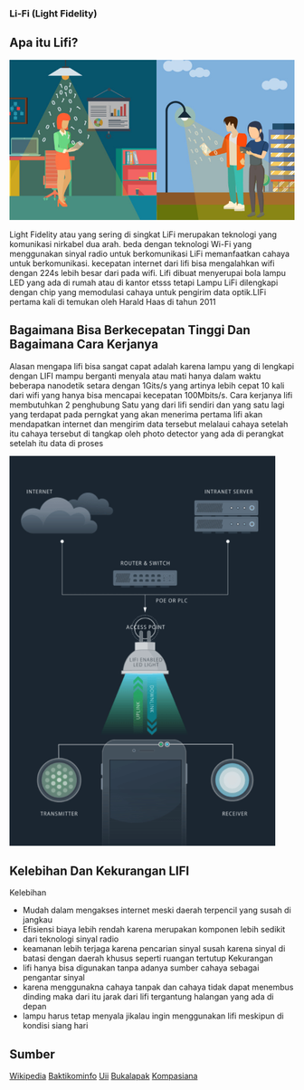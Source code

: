 ### Li-Fi (Light Fidelity)


## Apa itu Lifi?

![Li-Fi](lifi.jpg)

Light Fidelity atau yang sering di singkat LiFi merupakan teknologi yang komunikasi nirkabel dua arah. beda dengan teknologi Wi-Fi yang menggunakan sinyal radio untuk berkomunikasi LiFi memanfaatkan cahaya untuk berkomunikasi. kecepatan internet dari lifi bisa mengalahkan wifi dengan 224s lebih besar dari pada wifi. Lifi dibuat menyerupai bola lampu LED yang ada di rumah atau di kantor etsss tetapi Lampu LiFi dilengkapi dengan chip yang memodulasi cahaya untuk pengirim data optik.LIFi pertama kali di temukan oleh Harald Haas di tahun 2011

## Bagaimana Bisa Berkecepatan Tinggi Dan Bagaimana Cara Kerjanya
Alasan mengapa lifi bisa sangat capat adalah karena lampu yang di lengkapi dengan LIFI mampu berganti menyala atau mati hanya dalam waktu beberapa nanodetik setara dengan 1Gits/s yang artinya lebih cepat 10 kali dari wifi yang hanya bisa mencapai kecepatan 100Mbits/s. Cara kerjanya lifi membutuhkan 2 penghubung Satu yang dari lifi sendiri dan yang satu lagi yang terdapat pada perngkat yang akan menerima pertama lifi akan mendapatkan internet dan mengirim data tersebut melalaui cahaya setelah itu cahaya tersebut di tangkap oleh photo detector yang ada di perangkat setelah itu data di proses 

![CaraKErja](Carakerja.png)

## Kelebihan Dan Kekurangan LIFI
Kelebihan
  - Mudah dalam mengakses internet meski daerah terpencil yang susah di jangkau
  - Efisiensi biaya lebih rendah karena merupakan komponen lebih sedikit dari teknologi sinyal radio
  - keamanan lebih terjaga karena pencarian sinyal susah karena sinyal di batasi dengan daerah khusus     seperti ruangan tertutup
 Kekurangan 
  - lifi hanya bisa digunakan tanpa adanya sumber cahaya sebagai pengantar sinyal
  - karena menggunakna cahaya tanpak dan cahaya tidak dapat menembus dinding maka dari itu jarak dari     lifi tergantung halangan yang ada di depan 
  - lampu harus tetap menyala jikalau ingin menggunakan lifi  meskipun di kondisi siang hari 
  
  
  
 ## Sumber
 
  [Wikipedia](https://id.wikipedia.org/wiki/Li-Fi)
  [Baktikominfo](https://www.baktikominfo.id/id/informasi/pengetahuan/mengenal_li-fi_teknologi_pengganti_wi-fi_di_masa_depan-708)
  [Uii](https://ee.uii.ac.id/2020/06/01/mengenal-teknologi-li-fi-light-fidelity/)
  [Bukalapak](https://review.bukalapak.com/techno/mengenal-lifi-jaringan-internet-nirkabel-berbasis-cahaya-51186)
  [Kompasiana](https://www.kompasiana.com/ahmad62757/5d9e7ceb097f3655ac4da712/teknologi-li-fi-memiliki-kecepatan-internet-lebih-tinggi-dari-wi-fi)

